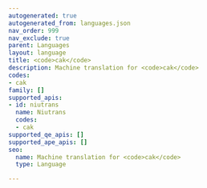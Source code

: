 ```yaml
---
autogenerated: true
autogenerated_from: languages.json
nav_order: 999
nav_exclude: true
parent: Languages
layout: language
title: <code>cak</code>
description: Machine translation for <code>cak</code>
codes:
- cak
family: []
supported_apis:
- id: niutrans
  name: Niutrans
  codes:
  - cak
supported_qe_apis: []
supported_ape_apis: []
seo:
  name: Machine translation for <code>cak</code>
  type: Language

---
```


